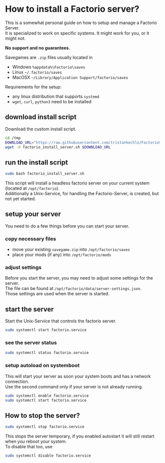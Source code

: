 # How to install a Factorio server?
This is a somewhat personal guide on how to setup and manage a Factorio Server.  
It is specialized to work on specific systems. It might work for you, or it might not.  
  
**No support and no guarantees.**  
  
Savegames are `.zip` files usually located in  
 - Windows `%appdata%\Factorio\saves`
 - Linux `~/.factorio/saves`
 - MacOSX `~/Library/Application Support/factorio/saves`
  
Requirements for the setup:
 - any linux distribution that supports `systemd`
 - `wget`, `curl`, `python3` need to be installed

## download install script
Download the custom install script.  
```bash
cd /tmp
DOWNLOAD_URL="https://raw.githubusercontent.com/tristankechlo/FactorioServer/main/install.sh"
wget -O factorio_install_server.sh $DOWNLOAD_URL
```

## run the install script
```bash
sudo bash factorio_install_server.sh
```
This script will install a headless factorio server on your current system (located at `/opt/factorio`).  
Additionally a Unix-Service, for handling the Factorio-Server, is created, but not yet started.  

## setup your server
You need to do a few things before you can start your server.

### copy necessary files
- move your existing `savegame.zip` into `/opt/factorio/saves`
- place your mods (if any) into `/opt/factorio/mods`

### adjust settings
Before you start the server, you may need to adjust some settings for the server.  
The file can be found at `/opt/factorio/data/server-settings.json`.  
Those settings are used when the server is started.

## start the server
Start the Unix-Service that controls the factorio server.
```bash
sudo systemctl start factorio.service
```

### see the server status
```bash
sudo systemctl status factorio.service
```

### setup autoload on systemboot
This will start your server as soon your system boots and has a network connection.  
Use the second command only if your server is not already running.
```bash
sudo systemctl enable factorio.service
sudo systemctl start factorio.service
```

## How to stop the server?
```bash
sudo systemctl stop factorio.service
```
This stops the server temporary, if you enabled autostart it will still restart when you reboot your system.  
To disable that too, use
```bash
sudo systemctl disable factorio.service
```

